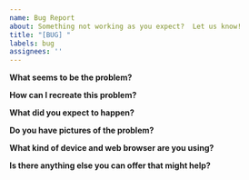 ```yaml
---
name: Bug Report
about: Something not working as you expect?  Let us know!
title: "[BUG] "
labels: bug
assignees: ''
---
```


<!-- All fields are optional, but the more you can provide, and sooner we can help. -->

**What seems to be the problem?**

<!--
  Give a description of your problem, keeping in mind that this is a public forum.
  Keep confidential details confidential!
-->

**How can I recreate this problem?**

<!--
  Problems are always solved faster when they can be recreated.
  Describe the steps you followed to make the problem happen.
-->

**What did you expect to happen?**

<!-- Obviously something else, or you wouldn't be here right now. :) -->

**Do you have pictures of the problem?**

<!-- If you can, add screenshots to help explain your problem. -->

**What kind of device and web browser are you using?**

<!--
  Is it a Windows machine running the latest version of Firefox?
  Is it an iPhone 11 running Safari?
-->

**Is there anything else you can offer that might help?**

<!-- Everything helps! -->

<!--
  Thanks for helping to make the Lot Occupancy System better!**
-->
